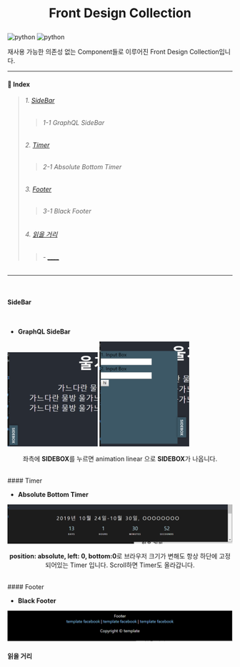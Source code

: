 # <p align="center">Front Design Collection</p>
![python](https://img.shields.io/badge/React-Frontend-blue?logo=React)
![python](https://img.shields.io/badge/Sass-Frontend-blue?logo=Sass)

재사용 가능한 의존성 없는 Component들로 이루어진 Front Design Collection입니다.

- - - 
#### 📂 Index

> ###### 1. [SideBar](#SideBar)
>> ######   1-1 GraphQL SideBar
> ###### 2. [Timer](#Timer)
>> ######   2-1 Absolute Bottom Timer
> ###### 3. [Footer](#Footer)
>> ######   3-1 Black Footer
> ###### 4. [읽을 거리](#읽을-거리)
>>  ######  - [____](#____)
- - -
</br>

#### SideBar
</br>

- **GraphQL SideBar**
<img src="./img/Gsidebox2.PNG" width="40%">
<img src="./img/Gsidebox.PNG" width="40%">
<p align="center">좌측에 <strong>SIDEBOX</strong>를 누르면 animation linear 으로 <strong>SIDEBOX</strong>가 나옵니다.</p>
</br>
#### Timer
</br>

- **Absolute Bottom Timer**
<img src="./img/AbsoluteBottomTimer.PNG">
<p align="center"><strong>position: absolute, left: 0, bottom:0</strong>로 브라우저 크기가 변해도 항상 하단에 고정되어있는 Timer 입니다. Scroll하면 Timer도 올라갑니다.</p>
</br>
#### Footer
</br>

- **Black Footer**
<img src="./img/BlackFooter.PNG">

#### 읽을 거리